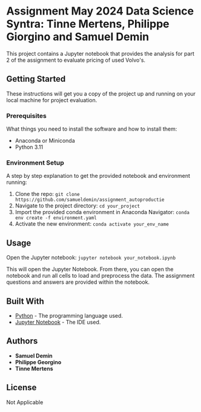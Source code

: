 # Assignment May 2024 Data Science Syntra: Tinne Mertens, Philippe Giorgino and Samuel Demin

This project contains a Jupyter notebook that provides the analysis for part 2 of the assignment to evaluate pricing of used Volvo's.

## Getting Started

These instructions will get you a copy of the project up and running on your local machine for project evaluation.

### Prerequisites

What things you need to install the software and how to install them:

- Anaconda or Miniconda
- Python 3.11

### Environment Setup

A step by step explanation to get the provided notebook and environment running:

1. Clone the repo: `git clone https://github.com/samueldemin/assignment_autoproductie`
2. Navigate to the project directory: `cd your_project`
3. Import the provided conda environment in Anaconda Navigator: `conda env create -f environment.yaml`
4. Activate the new environment: `conda activate your_env_name`

## Usage
Open the Jupyter notebook: `jupyter notebook your_notebook.ipynb`

This will open the Jupyter Notebook. From there, you can open the notebook and run all cells to load and preprocess the data. 
The assignment questions and answers are provided within the notebook.

## Built With

* [Python](https://www.python.org/) - The programming language used.
* [Jupyter Notebook](https://jupyter.org/) - The IDE used.

## Authors

* **Samuel Demin** 
* **Philippe Georgino** 
* **Tinne Mertens** 

## License

Not Applicable

